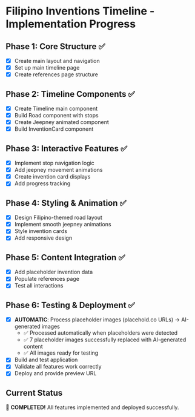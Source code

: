 # Filipino Inventions Timeline - Implementation Progress

## Phase 1: Core Structure ✅
- [x] Create main layout and navigation
- [x] Set up main timeline page
- [x] Create references page structure

## Phase 2: Timeline Components ✅
- [x] Create Timeline main component
- [x] Build Road component with stops
- [x] Create Jeepney animated component
- [x] Build InventionCard component

## Phase 3: Interactive Features ✅
- [x] Implement stop navigation logic
- [x] Add jeepney movement animations
- [x] Create invention card displays
- [x] Add progress tracking

## Phase 4: Styling & Animation ✅
- [x] Design Filipino-themed road layout
- [x] Implement smooth jeepney animations
- [x] Style invention cards
- [x] Add responsive design

## Phase 5: Content Integration ✅
- [x] Add placeholder invention data
- [x] Populate references page
- [x] Test all interactions

## Phase 6: Testing & Deployment ✅
- [x] **AUTOMATIC**: Process placeholder images (placehold.co URLs) → AI-generated images
  - ✅ Processed automatically when placeholders were detected
  - ✅ 7 placeholder images successfully replaced with AI-generated content
  - ✅ All images ready for testing
- [x] Build and test application
- [x] Validate all features work correctly
- [x] Deploy and provide preview URL

## Current Status
🎉 **COMPLETED!** All features implemented and deployed successfully.